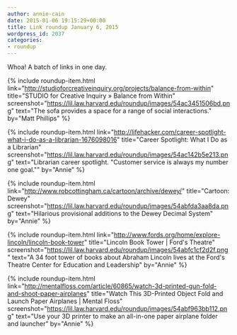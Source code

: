 ```yaml
---
author: annie-cain
date: 2015-01-06 19:15:29+00:00
title: Link roundup January 6, 2015
wordpress_id: 2037
categories:
- roundup
---
```


Whoa! A batch of links in one day.

{% include roundup-item.html
  link="http://studioforcreativeinquiry.org/projects/balance-from-within"
  title="STUDIO for Creative Inquiry » Balance from Within"
  screenshot="https://lil.law.harvard.edu/roundup/images/54ac3451506bd.png"
  text="The sofa provides a space for a range of social interactions."
  by="Matt Phillips"
%}

{% include roundup-item.html
  link="http://lifehacker.com/career-spotlight-what-i-do-as-a-librarian-1676098016"
  title="Career Spotlight: What I Do as a Librarian"
  screenshot="https://lil.law.harvard.edu/roundup/images/54ac142b5e213.png"
  text="Librarian career spotlight. \"Customer service is always my number one goal.\""
  by="Annie"
%}

{% include roundup-item.html
  link="http://www.robcottingham.ca/cartoon/archive/dewey/"
  title="Cartoon: Dewey"
  screenshot="https://lil.law.harvard.edu/roundup/images/54abfda3aa8da.png"
  text="Hilarious provisional additions to the Dewey Decimal System"
  by="Annie"
%}

{% include roundup-item.html
  link="http://www.fords.org/home/explore-lincoln/lincoln-book-tower"
  title="Lincoln Book Tower | Ford's Theatre"
  screenshot="https://lil.law.harvard.edu/roundup/images/54abfc1cf2d2f.png"
  text="A 34 foot tower of books about Abraham Lincoln lives at the Ford's Theatre Center for Education and Leadership"
  by="Annie"
%}

{% include roundup-item.html
  link="http://mentalfloss.com/article/60865/watch-3d-printed-gun-fold-and-shoot-paper-airplanes"
  title="Watch This 3D-Printed Object Fold and Launch Paper Airplanes | Mental Floss"
  screenshot="https://lil.law.harvard.edu/roundup/images/54abf963bb112.png"
  text="Use your 3D printer to make an all-in-one paper airplane folder and launcher"
  by="Annie"
%}
